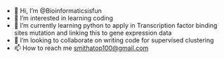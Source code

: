 - 👋 Hi, I’m @Bioinformaticsisfun
- 👀 I’m interested in learning coding
- 🌱 I’m currently learning python to apply in Transcription factor binding sites mutation and linking this to gene expression data
- 💞️ I’m looking to collaborate on writing code for supervised clustering
- 📫 How to reach me smithatop100@gmail.com

<!---
Bioinformaticsisfun/Bioinformaticsisfun is a ✨ special ✨ repository because its `README.md` (this file) appears on your GitHub profile.
You can click the Preview link to take a look at your changes.
--->
